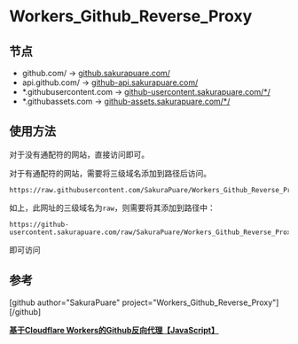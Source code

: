 # Workers_Github_Reverse_Proxy
 
## 节点

- github.com/ -> [github.sakurapuare.com/](https://github.sakurapuare.com "github.sakurapuare.com")
- api.github.com/ -> [github-api.sakurapuare.com/](https://github-api.sakurapuare.com "github-api.sakurapuare.com")
- \*.githubusercontent.com -> [github-usercontent.sakurapuare.com/\*/](https://github-usercontent.sakurapuare.com/ "github-usercontent.sakurapuare.com/\*/")
- \*.githubassets.com -> [github-assets.sakurapuare.com/\*/](https://github-assets.sakurapuare.com "github-assets.sakurapuare.com/\*/")

## 使用方法

对于没有通配符的网站，直接访问即可。

对于有通配符的网站，需要将三级域名添加到路径后访问。

```text
https://raw.githubusercontent.com/SakuraPuare/Workers_Github_Reverse_Proxy/master/README.md
```

如上，此网址的三级域名为`raw`，则需要将其添加到路径中：

```text
https://github-usercontent.sakurapuare.com/raw/SakuraPuare/Workers_Github_Reverse_Proxy/master/README.md
```

即可访问

## 参考

[github author="SakuraPuare" project="Workers_Github_Reverse_Proxy"][/github]

**[基于Cloudflare Workers的Github反向代理【JavaScript】](https://blog.sakurapuare.com/archives/2023/03/cloudflare_worker_based_github_reverse_proxy)**

